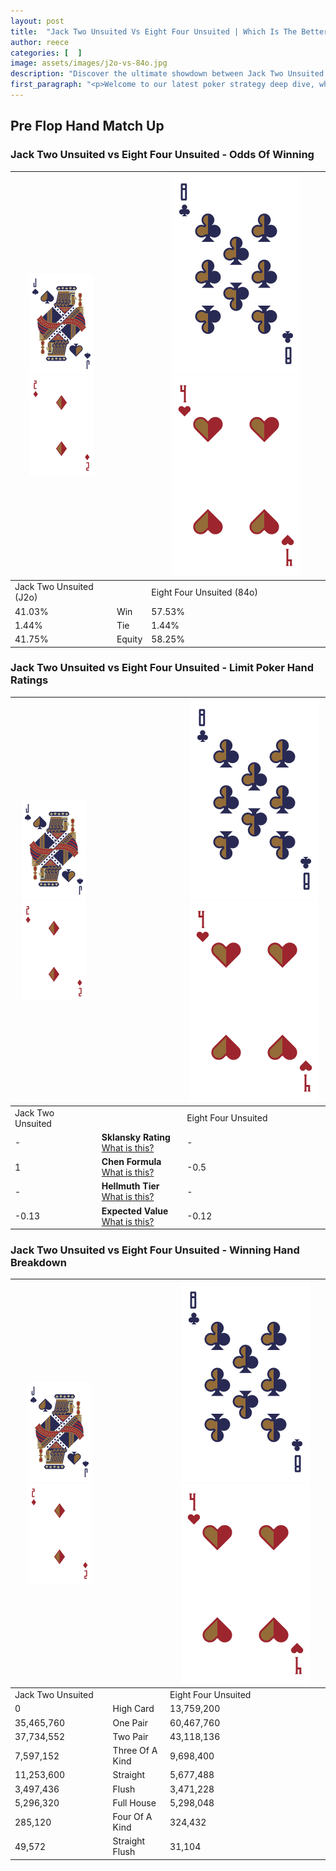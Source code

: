 ```yaml
---
layout: post
title:  "Jack Two Unsuited Vs Eight Four Unsuited | Which Is The Better Hand In Poker? A Complete Guide"
author: reece
categories: [  ]
image: assets/images/j2o-vs-84o.jpg
description: "Discover the ultimate showdown between Jack Two Unsuited and Eight Four Unsuited in poker! Uncover the odds, strategies, and scenarios where one hand triumphs over the other. Get ready to up your poker game with this thrilling analysis."
first_paragraph: "<p>Welcome to our latest poker strategy deep dive, where we're pitting two distinct hands against each other in a high-stakes showdown: Jack Two Unsuited vs Eight Four Unsuited.</p><p>In the dynamic world of poker, every decision counts, and knowing which hand holds the upper hand is key to your success at the table.</p><p>In this article, we'll dissect these two hands, explore the scenarios where one dominates the other, and equip you with the knowledge to make strategic choices that can tip the odds in your favor.</p><p>Get ready to unravel the intriguing dynamics of these poker hands and elevate your game to new heights.</p>"
---
```




[comment]: # (sp0)

## Pre Flop Hand Match Up

<div class="table hand-ratings" markdown="1"> 



### Jack Two Unsuited vs Eight Four Unsuited - Odds Of Winning


    
| ![image info](assets/images/hand1/J.png) ![image info](assets/images/hand1/2o.png) |  | ![image info](assets/images/hand2/8.png) ![image info](assets/images/hand2/4o.png) |
| -------- | -------- | -------- |
| Jack Two Unsuited (J2o) |  | Eight Four Unsuited (84o) |
| 41.03% | Win | 57.53% |
| 1.44% | Tie | 1.44% |
| 41.75% | Equity | 58.25% |




[comment]: # (sp1)



### Jack Two Unsuited vs Eight Four Unsuited - Limit Poker Hand Ratings


    
| ![image info](assets/images/hand1/J.png) ![image info](assets/images/hand1/2o.png) |  | ![image info](assets/images/hand2/8.png) ![image info](assets/images/hand2/4o.png) |
| -------- | -------- | -------- |
| Jack Two Unsuited |  | Eight Four Unsuited |
| - | **Sklansky Rating** [What is this?](/sklansky-rating-explained) | - |
| 1 | **Chen Formula** [What is this?](/chen-formula-explained) | -0.5 |
| - | **Hellmuth Tier** [What is this?](/Hellmuth-tier-explained) | - |
| -0.13 | **Expected Value** [What is this?](/expected-value-explained) | -0.12 |




[comment]: # (sp2)



### Jack Two Unsuited vs Eight Four Unsuited - Winning Hand Breakdown


    
| ![image info](assets/images/hand1/J.png) ![image info](assets/images/hand1/2o.png) |  | ![image info](assets/images/hand2/8.png) ![image info](assets/images/hand2/4o.png) |
| -------- | -------- | -------- |
| Jack Two Unsuited |  | Eight Four Unsuited |
| 0 | High Card | 13,759,200 |
| 35,465,760 | One Pair | 60,467,760 |
| 37,734,552 | Two Pair | 43,118,136 |
| 7,597,152 | Three Of A Kind | 9,698,400 |
| 11,253,600 | Straight | 5,677,488 |
| 3,497,436 | Flush | 3,471,228 |
| 5,296,320 | Full House | 5,298,048 |
| 285,120 | Four Of A Kind | 324,432 |
| 49,572 | Straight Flush | 31,104 |




[comment]: # (sp3)



</div>

[comment]: # (sp4)



[comment]: # (sp5)

